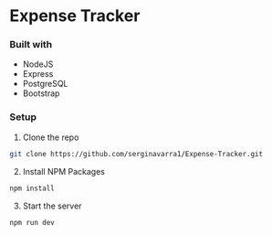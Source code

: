# Expense Tracker

### Built with

<ul>
  <li>NodeJS</li>
  <li>Express</li>
  <li>PostgreSQL</li>
  <li>Bootstrap</li>
</ul>

### Setup

1. Clone the repo
  ```bash
  git clone https://github.com/serginavarra1/Expense-Tracker.git
  ```
2. Install NPM Packages
  ```bash
  npm install
  ```
3. Start the server
 ```bash
 npm run dev
 ```
